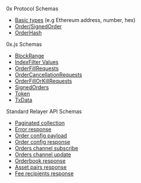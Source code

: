 0x Protocol Schemas

*   [Basic types](https://github.com/0xProject/0x-monorepo/blob/development/packages/json-schemas/schemas/basic_type_schemas.ts) (e.g Ethereum address, number, hex)
*   [Order/SignedOrder](https://github.com/0xProject/0x-monorepo/blob/development/packages/json-schemas/schemas/order_schemas.ts)
*   [OrderHash](https://github.com/0xProject/0x-monorepo/blob/development/packages/json-schemas/schemas/order_hash_schema.ts)

0x.js Schemas

*   [BlockRange](https://github.com/0xProject/0x-monorepo/blob/development/packages/json-schemas/schemas/block_range_schema.ts)
*   [IndexFilter Values](https://github.com/0xProject/0x-monorepo/blob/development/packages/json-schemas/schemas/index_filter_values_schema.ts)
*   [OrderFillRequests](https://github.com/0xProject/0x-monorepo/blob/development/packages/json-schemas/schemas/order_fill_requests_schema.ts)
*   [OrderCancellationRequests](https://github.com/0xProject/0x-monorepo/blob/development/packages/json-schemas/schemas/order_cancel_schema.ts)
*   [OrderFillOrKillRequests](https://github.com/0xProject/0x-monorepo/blob/development/packages/json-schemas/schemas/order_fill_or_kill_requests_schema.ts)
*   [SignedOrders](https://github.com/0xProject/0x-monorepo/blob/development/packages/json-schemas/schemas/signed_orders_schema.ts)
*   [Token](https://github.com/0xProject/0x-monorepo/blob/development/packages/json-schemas/schemas/token_schema.ts)
*   [TxData](https://github.com/0xProject/0x-monorepo/blob/development/packages/json-schemas/schemas/tx_data_schema.ts)

Standard Relayer API Schemas

*   [Paginated collection](https://github.com/0xProject/0x-monorepo/blob/development/packages/json-schemas/schemas/paginated_collection_schema.ts)
*   [Error response](https://github.com/0xProject/0x-monorepo/blob/development/packages/json-schemas/schemas/relayer_api_error_response_schema.ts)
*   [Order config payload](https://github.com/0xProject/0x-monorepo/blob/development/packages/json-schemas/schemas/relayer_api_order_config_payload_schema.ts)
*   [Order config response](https://github.com/0xProject/0x-monorepo/blob/development/packages/json-schemas/schemas/relayer_api_order_config_response_schema.ts)
*   [Orders channel subscribe](https://github.com/0xProject/0x-monorepo/blob/development/packages/json-schemas/schemas/relayer_api_orders_channel_subscribe_schema.ts)
*   [Orders channel update](https://github.com/0xProject/0x-monorepo/blob/development/packages/json-schemas/schemas/relayer_api_orders_channel_update_response_schema.ts)
*   [Orderbook response](https://github.com/0xProject/0x-monorepo/blob/development/packages/json-schemas/schemas/relayer_api_orderbook_response_schema.ts)
*   [Asset pairs response](https://github.com/0xProject/0x-monorepo/blob/development/packages/json-schemas/schemas/relayer_api_asset_pairs_response_schema.ts)
*   [Fee recipients response](https://github.com/0xProject/0x-monorepo/blob/development/packages/json-schemas/schemas/relayer_api_fee_recipients_response_schema.ts)